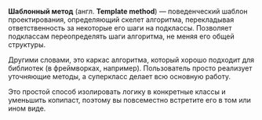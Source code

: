 **Шаблонный метод** (англ. **Template method**) — поведенческий шаблон проектирования, определяющий скелет алгоритма,
перекладывая ответственность за некоторые его шаги на подклассы. Позволяет подклассам переопределять шаги алгоритма,
не меняя его общей структуры.

Другими словами, это каркас алгоритма, который хорошо подходит для библиотек (в фреймворках, например).
Пользователь просто реализует уточняющие методы, а суперкласс делает всю основную работу.

Это простой способ изолировать логику в конкретные классы и уменьшить копипаст,
поэтому вы повсеместно встретите его в том или ином виде.